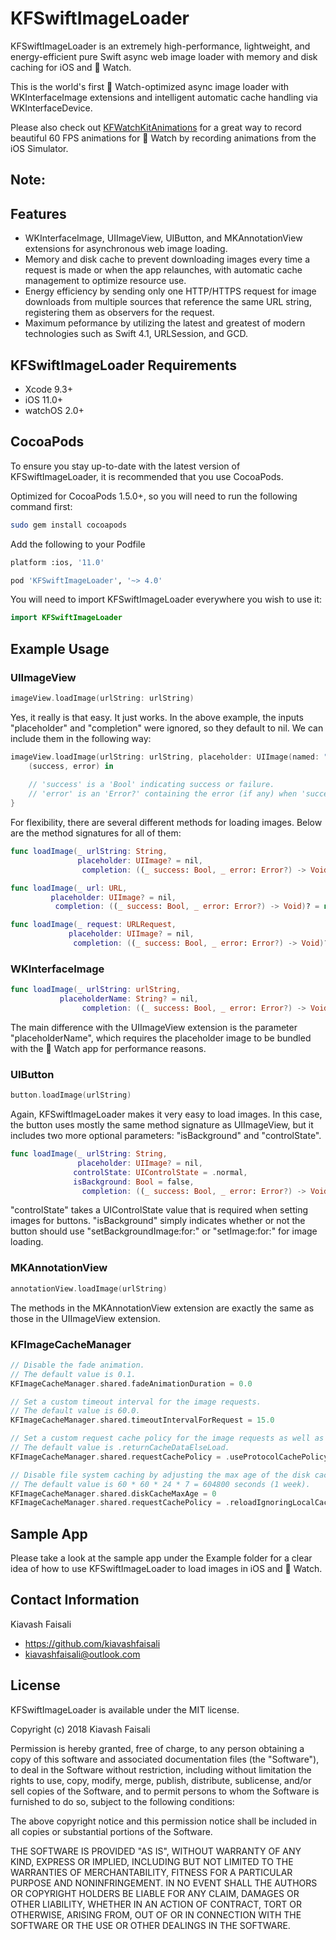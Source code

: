 # KFSwiftImageLoader

KFSwiftImageLoader is an extremely high-performance, lightweight, and energy-efficient pure Swift async web image loader with memory and disk caching for iOS and  Watch.

This is the world's first  Watch-optimized async image loader with WKInterfaceImage extensions and intelligent automatic cache handling via WKInterfaceDevice.

Please also check out [KFWatchKitAnimations](https://github.com/kiavashfaisali/KFWatchKitAnimations) for a great way to record beautiful 60 FPS animations for  Watch by recording animations from the iOS Simulator.

Note:
-----
## Features
* WKInterfaceImage, UIImageView, UIButton, and MKAnnotationView extensions for asynchronous web image loading.
* Memory and disk cache to prevent downloading images every time a request is made or when the app relaunches, with automatic cache management to optimize resource use.
* Energy efficiency by sending only one HTTP/HTTPS request for image downloads from multiple sources that reference the same URL string, registering them as observers for the request.
* Maximum peformance by utilizing the latest and greatest of modern technologies such as Swift 4.1, URLSession, and GCD.

## KFSwiftImageLoader Requirements
* Xcode 9.3+
* iOS 11.0+
* watchOS 2.0+

## CocoaPods
To ensure you stay up-to-date with the latest version of KFSwiftImageLoader, it is recommended that you use CocoaPods.

Optimized for CocoaPods 1.5.0+, so you will need to run the following command first:
``` bash
sudo gem install cocoapods
```

Add the following to your Podfile
``` bash
platform :ios, '11.0'

pod 'KFSwiftImageLoader', '~> 4.0'
```

You will need to import KFSwiftImageLoader everywhere you wish to use it:
``` swift
import KFSwiftImageLoader
```

## Example Usage
### UIImageView
``` swift
imageView.loadImage(urlString: urlString)
```

Yes, it really is that easy. It just works.
In the above example, the inputs "placeholder" and "completion" were ignored, so they default to nil.
We can include them in the following way:
``` swift
imageView.loadImage(urlString: urlString, placeholder: UIImage(named: "KiavashFaisali")) {
    (success, error) in
    
    // 'success' is a 'Bool' indicating success or failure.
    // 'error' is an 'Error?' containing the error (if any) when 'success' is 'false'.
}
```

For flexibility, there are several different methods for loading images.
Below are the method signatures for all of them:
``` swift
func loadImage(_ urlString: String,
               placeholder: UIImage? = nil,
                completion: ((_ success: Bool, _ error: Error?) -> Void)? = nil)

func loadImage(_ url: URL,
         placeholder: UIImage? = nil,
          completion: ((_ success: Bool, _ error: Error?) -> Void)? = nil)

func loadImage(_ request: URLRequest,
             placeholder: UIImage? = nil,
              completion: ((_ success: Bool, _ error: Error?) -> Void)? = nil)
```

### WKInterfaceImage
``` swift
func loadImage(_ urlString: urlString,
           placeholderName: String? = nil,
                completion: ((_ success: Bool, _ error: Error?) -> Void)? = nil)
```

The main difference with the UIImageView extension is the parameter "placeholderName", which requires the placeholder image to be bundled with the  Watch app for performance reasons.

### UIButton
``` swift
button.loadImage(urlString)
```

Again, KFSwiftImageLoader makes it very easy to load images.
In this case, the button uses mostly the same method signature as UIImageView, but it includes two more optional parameters: "isBackground" and "controlState".

``` swift
func loadImage(_ urlString: String,
               placeholder: UIImage? = nil,
              controlState: UIControlState = .normal,
              isBackground: Bool = false,
                completion: ((_ success: Bool, _ error: Error?) -> Void)? = nil)
```

"controlState" takes a UIControlState value that is required when setting images for buttons.
"isBackground" simply indicates whether or not the button should use "setBackgroundImage:for:" or "setImage:for:" for image loading.

### MKAnnotationView
``` swift
annotationView.loadImage(urlString)
```

The methods in the MKAnnotationView extension are exactly the same as those in the UIImageView extension.

### KFImageCacheManager
``` swift
// Disable the fade animation.
// The default value is 0.1.
KFImageCacheManager.shared.fadeAnimationDuration = 0.0

// Set a custom timeout interval for the image requests.
// The default value is 60.0.
KFImageCacheManager.shared.timeoutIntervalForRequest = 15.0

// Set a custom request cache policy for the image requests as well as the session's configuration.
// The default value is .returnCacheDataElseLoad.
KFImageCacheManager.shared.requestCachePolicy = .useProtocolCachePolicy

// Disable file system caching by adjusting the max age of the disk cache and the request cache policy.
// The default value is 60 * 60 * 24 * 7 = 604800 seconds (1 week).
KFImageCacheManager.shared.diskCacheMaxAge = 0
KFImageCacheManager.shared.requestCachePolicy = .reloadIgnoringLocalCacheData
```

## Sample App
Please take a look at the sample app under the Example folder for a clear idea of how to use KFSwiftImageLoader to load images in iOS and  Watch.

## Contact Information
Kiavash Faisali
- https://github.com/kiavashfaisali
- kiavashfaisali@outlook.com

## License
KFSwiftImageLoader is available under the MIT license.

Copyright (c) 2018 Kiavash Faisali

Permission is hereby granted, free of charge, to any person obtaining a copy
of this software and associated documentation files (the "Software"), to deal
in the Software without restriction, including without limitation the rights
to use, copy, modify, merge, publish, distribute, sublicense, and/or sell
copies of the Software, and to permit persons to whom the Software is
furnished to do so, subject to the following conditions:

The above copyright notice and this permission notice shall be included in all
copies or substantial portions of the Software.

THE SOFTWARE IS PROVIDED "AS IS", WITHOUT WARRANTY OF ANY KIND, EXPRESS OR
IMPLIED, INCLUDING BUT NOT LIMITED TO THE WARRANTIES OF MERCHANTABILITY,
FITNESS FOR A PARTICULAR PURPOSE AND NONINFRINGEMENT. IN NO EVENT SHALL THE
AUTHORS OR COPYRIGHT HOLDERS BE LIABLE FOR ANY CLAIM, DAMAGES OR OTHER
LIABILITY, WHETHER IN AN ACTION OF CONTRACT, TORT OR OTHERWISE, ARISING FROM,
OUT OF OR IN CONNECTION WITH THE SOFTWARE OR THE USE OR OTHER DEALINGS IN THE
SOFTWARE.
